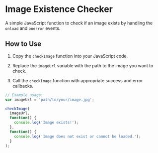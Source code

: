 # Image Existence Checker

A simple JavaScript function to check if an image exists by handling the `onload` and `onerror` events.  
   
## How to Use    
    
1. Copy the `checkImage` function into your JavaScript code.    
 
2. Replace the `imageUrl` variable with the path to the image you want to check.

3. Call the `checkImage` function with appropriate success and error callbacks.

```javascript
// Example usage:
var imageUrl = 'path/to/your/image.jpg';

checkImage(
  imageUrl,
  function() {
    console.log('Image exists!');
  },
  function() {
    console.log('Image does not exist or cannot be loaded.');
  }
);
